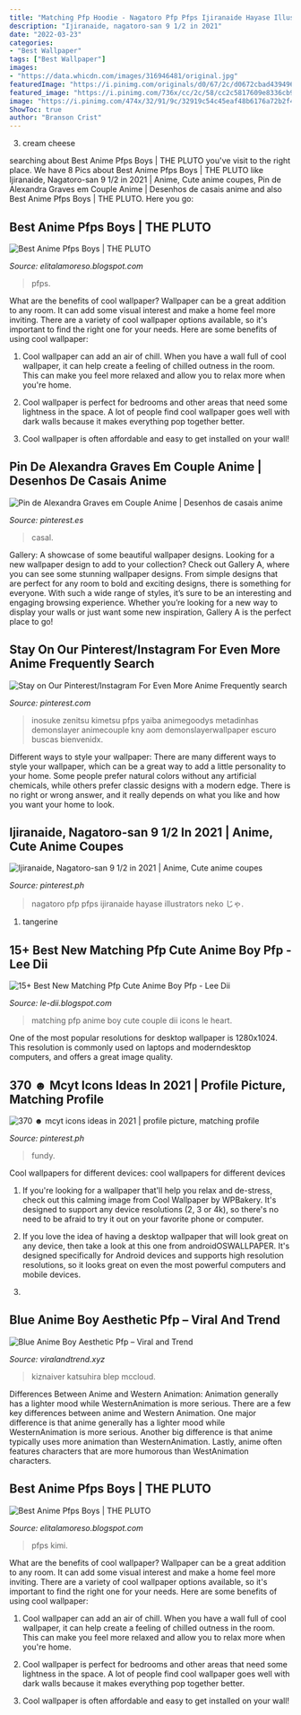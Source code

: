 ```yaml
---
title: "Matching Pfp Hoodie - Nagatoro Pfp Pfps Ijiranaide Hayase Illustrators Neko じゃ"
description: "Ijiranaide, nagatoro-san 9 1/2 in 2021"
date: "2022-03-23"
categories:
- "Best Wallpaper"
tags: ["Best Wallpaper"]
images:
- "https://data.whicdn.com/images/316946481/original.jpg"
featuredImage: "https://i.pinimg.com/originals/d0/67/2c/d0672cbad4394966e85e44a00bff962d.jpg"
featured_image: "https://i.pinimg.com/736x/cc/2c/58/cc2c5817609e8336cb90eba579370e5d.jpg"
image: "https://i.pinimg.com/474x/32/91/9c/32919c54c45eaf48b6176a72b2f41809.jpg"
ShowToc: true
author: "Branson Crist"
---
```



3. cream cheese 

	

		
searching about Best Anime Pfps Boys | THE PLUTO you've visit to the right place. We have 8 Pics about Best Anime Pfps Boys | THE PLUTO like Ijiranaide, Nagatoro-san 9 1/2 in 2021 | Anime, Cute anime coupes, Pin de Alexandra Graves em Couple Anime | Desenhos de casais anime and also Best Anime Pfps Boys | THE PLUTO. Here you go:
		
    
## Best Anime Pfps Boys | THE PLUTO

<img loading=lazy src="https://i.pinimg.com/originals/5d/cb/26/5dcb2690fecb527e3d0c760487e0fb73.jpg" onerror="this.onerror=null;this.src='https://tse4.mm.bing.net/th?id=OIP.htgK3fxFBZHIh7EF82dImwHaHa&amp;pid=15.1';" alt="Best Anime Pfps Boys | THE PLUTO">

_Source: elitalamoreso.blogspot.com_

>pfps. 

	

What are the benefits of cool wallpaper?
Wallpaper can be a great addition to any room. It can add some visual interest and make a home feel more inviting. There are a variety of cool wallpaper options available, so it's important to find the right one for your needs. Here are some benefits of using cool wallpaper: 
1. Cool wallpaper can add an air of chill. When you have a wall full of cool wallpaper, it can help create a feeling of chilled outness in the room. This can make you feel more relaxed and allow you to relax more when you're home. 

2. Cool wallpaper is perfect for bedrooms and other areas that need some lightness in the space. A lot of people find cool wallpaper goes well with dark walls because it makes everything pop together better. 

3. Cool wallpaper is often affordable and easy to get installed on your wall!

    
## Pin De Alexandra Graves Em Couple Anime | Desenhos De Casais Anime

<img loading=lazy src="https://i.pinimg.com/736x/bc/45/9c/bc459c3bb29d56ed1a9ee3905b7715fc.jpg" onerror="this.onerror=null;this.src='https://tse4.mm.bing.net/th?id=OIP.wCzw2r5G2ltKK1Y0XJ8IFAHaHa&amp;pid=15.1';" alt="Pin de Alexandra Graves em Couple Anime | Desenhos de casais anime">

_Source: pinterest.es_

>casal. 

	

Gallery: A showcase of some beautiful wallpaper designs.
Looking for a new wallpaper design to add to your collection? Check out Gallery A, where you can see some stunning wallpaper designs. From simple designs that are perfect for any room to bold and exciting designs, there is something for everyone. With such a wide range of styles, it’s sure to be an interesting and engaging browsing experience. Whether you’re looking for a new way to display your walls or just want some new inspiration, Gallery A is the perfect place to go!





	
	
    
## Stay On Our Pinterest/Instagram For Even More Anime Frequently Search

<img loading=lazy src="https://i.pinimg.com/originals/01/97/46/019746f3cda511d6dd6bd7b44ca93262.jpg" onerror="this.onerror=null;this.src='https://tse1.mm.bing.net/th?id=OIP.cKNydtt_KuaUw_UBAqevBAHaHa&amp;pid=15.1';" alt="Stay on Our Pinterest/Instagram For Even More Anime Frequently search">

_Source: pinterest.com_

>inosuke zenitsu kimetsu pfps yaiba animegoodys metadinhas demonslayer animecouple kny aom demonslayerwallpaper escuro buscas bienvenidx. 

	

Different ways to style your wallpaper:
There are many different ways to style your wallpaper, which can be a great way to add a little personality to your home. Some people prefer natural colors without any artificial chemicals, while others prefer classic designs with a modern edge. There is no right or wrong answer, and it really depends on what you like and how you want your home to look.

    
## Ijiranaide, Nagatoro-san 9 1/2 In 2021 | Anime, Cute Anime Coupes

<img loading=lazy src="https://i.pinimg.com/736x/cc/2c/58/cc2c5817609e8336cb90eba579370e5d.jpg" onerror="this.onerror=null;this.src='https://tse3.mm.bing.net/th?id=OIP.0Z45HTEjd2kaEIEAySQf5QHaIa&amp;pid=15.1';" alt="Ijiranaide, Nagatoro-san 9 1/2 in 2021 | Anime, Cute anime coupes">

_Source: pinterest.ph_

>nagatoro pfp pfps ijiranaide hayase illustrators neko じゃ. 

	

1. tangerine 

    
## 15+ Best New Matching Pfp Cute Anime Boy Pfp - Lee Dii

<img loading=lazy src="https://data.whicdn.com/images/316946481/original.jpg" onerror="this.onerror=null;this.src='https://tse1.mm.bing.net/th?id=OIP.CLsc1bpgGRHM-ht5nRayoQHaHa&amp;pid=15.1';" alt="15+ Best New Matching Pfp Cute Anime Boy Pfp - Lee Dii">

_Source: le-dii.blogspot.com_

>matching pfp anime boy cute couple dii icons le heart. 

	

One of the most popular resolutions for desktop wallpaper is 1280x1024. This resolution is commonly used on laptops and moderndesktop computers, and offers a great image quality.

    
## 370 ☻ Mcyt Icons Ideas In 2021 | Profile Picture, Matching Profile

<img loading=lazy src="https://i.pinimg.com/474x/32/91/9c/32919c54c45eaf48b6176a72b2f41809.jpg" onerror="this.onerror=null;this.src='https://tse1.mm.bing.net/th?id=OIP.KR59ICnjORSnD7czJCYxogAAAA&amp;pid=15.1';" alt="370 ☻ mcyt icons ideas in 2021 | profile picture, matching profile">

_Source: pinterest.ph_

>fundy. 

	

Cool wallpapers for different devices:
cool wallpapers for different devices 

1. If you're looking for a wallpaper that'll help you relax and de-stress, check out this calming image from Cool Wallpaper by WPBakery. It's designed to support any device resolutions (2, 3 or 4k), so there's no need to be afraid to try it out on your favorite phone or computer.

2. If you love the idea of having a desktop wallpaper that will look great on any device, then take a look at this one from androidOSWALLPAPER. It's designed specifically for Android devices and supports high resolution resolutions, so it looks great on even the most powerful computers and mobile devices.

3.

    
## Blue Anime Boy Aesthetic Pfp – Viral And Trend

<img loading=lazy src="https://i.pinimg.com/originals/d0/67/2c/d0672cbad4394966e85e44a00bff962d.jpg" onerror="this.onerror=null;this.src='https://tse3.mm.bing.net/th?id=OIP.jsAlD6CGOhC1c7QO_DgzPwHaEK&amp;pid=15.1';" alt="Blue Anime Boy Aesthetic Pfp – Viral and Trend">

_Source: viralandtrend.xyz_

>kiznaiver katsuhira blep mccloud. 

	

Differences Between Anime and Western Animation: Animation generally has a lighter mood while WesternAnimation is more serious.
There are a few key differences between anime and Western Animation. One major difference is that anime generally has a lighter mood while WesternAnimation is more serious. Another big difference is that anime typically uses more animation than WesternAnimation. Lastly, anime often features characters that are more humorous than WestAnimation characters.

    
## Best Anime Pfps Boys | THE PLUTO

<img loading=lazy src="https://i.pinimg.com/originals/0f/26/34/0f2634c4672a39996fd99bd35c751280.jpg" onerror="this.onerror=null;this.src='https://tse3.mm.bing.net/th?id=OIP.hzYshF0EPQfAYXvh8oT0iAHaHc&amp;pid=15.1';" alt="Best Anime Pfps Boys | THE PLUTO">

_Source: elitalamoreso.blogspot.com_

>pfps kimi. 

	

What are the benefits of cool wallpaper?
Wallpaper can be a great addition to any room. It can add some visual interest and make a home feel more inviting. There are a variety of cool wallpaper options available, so it's important to find the right one for your needs. Here are some benefits of using cool wallpaper: 
1. Cool wallpaper can add an air of chill. When you have a wall full of cool wallpaper, it can help create a feeling of chilled outness in the room. This can make you feel more relaxed and allow you to relax more when you're home. 

2. Cool wallpaper is perfect for bedrooms and other areas that need some lightness in the space. A lot of people find cool wallpaper goes well with dark walls because it makes everything pop together better. 

3. Cool wallpaper is often affordable and easy to get installed on your wall!

